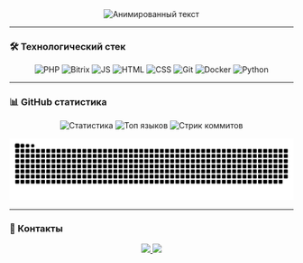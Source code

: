 <div align="center">
  <!-- Анимированное приветствие (работает через GitHub) -->
  <img src="https://readme-typing-svg.herokuapp.com?font=Fira+Code&pause=1000&color=38BDF7&width=435&lines=Привет,+я+Антон+Русаков!;PHP%2FBitrix+разработчик;Fullstack+инженер" alt="Анимированный текст">
</div>

---

### 🛠 Технологический стек
<div align="center">
  <img src="https://img.shields.io/badge/PHP-777BB4?logo=php&logoColor=white&style=for-the-badge" alt="PHP">
  <img src="https://img.shields.io/badge/Bitrix-1D1D1B?logo=bitrix&logoColor=white&style=for-the-badge" alt="Bitrix">
  <img src="https://img.shields.io/badge/JavaScript-F7DF1E?logo=javascript&logoColor=black&style=for-the-badge" alt="JS">
  <img src="https://img.shields.io/badge/HTML5-E34F26?logo=html5&logoColor=white&style=for-the-badge" alt="HTML">
  <img src="https://img.shields.io/badge/CSS3-1572B6?logo=css3&logoColor=white&style=for-the-badge" alt="CSS">
  <img src="https://img.shields.io/badge/Git-F05032?logo=git&logoColor=white&style=for-the-badge" alt="Git">
  <img src="https://img.shields.io/badge/Docker-2496ED?logo=docker&logoColor=white&style=for-the-badge" alt="Docker">
  <img src="https://img.shields.io/badge/Python-3776AB?logo=python&logoColor=white&style=for-the-badge" alt="Python">
</div>

---

### 📊 GitHub статистика
<div align="center">
  <img height="165" src="https://github-readme-stats.vercel.app/api?username=Human0200&show_icons=true&theme=radical" alt="Статистика">
  <img height="165" src="https://github-readme-stats.vercel.app/api/top-langs/?username=Human0200&layout=compact&theme=radical" alt="Топ языков">
  <img src="https://streak-stats.demolab.com/?user=Human0200&theme=radical" alt="Стрик коммитов">
  
  <!-- Рабочая змейка через внешний сервис -->
  ![Snake animation](https://raw.githubusercontent.com/platane/snk/output/github-contribution-grid-snake.svg)
</div>

---

### 📩 Контакты
<div align="center">
  <a href="https://t.me/ruant02">
    <img src="https://img.shields.io/badge/Telegram-26A5E4?logo=telegram&logoColor=white&style=for-the-badge">
  </a>
  <a href="mailto:login00200@gmail.com">
    <img src="https://img.shields.io/badge/Gmail-EA4335?logo=gmail&logoColor=white&style=for-the-badge">
  </a>
</div>
